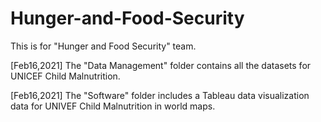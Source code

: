 # Hunger-and-Food-Security

This is for "Hunger and Food Security" team. 

[Feb16,2021] The "Data Management" folder contains all the datasets for UNICEF Child Malnutrition.

[Feb16,2021] The "Software" folder includes a Tableau data visualization data for UNIVEF Child Malnutrition in world maps.
